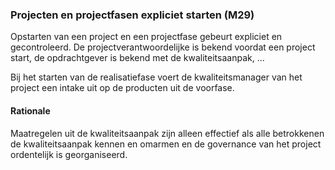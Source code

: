 ### Projecten en projectfasen expliciet starten (M29)

Opstarten van een project en een projectfase gebeurt expliciet en gecontroleerd. De projectverantwoordelijke is bekend voordat een project start, de opdrachtgever is bekend met de kwaliteitsaanpak, ...

Bij het starten van de realisatiefase voert de kwaliteitsmanager van het project een intake uit op de producten uit de voorfase.

#### Rationale

Maatregelen uit de kwaliteitsaanpak zijn alleen effectief als alle betrokkenen de kwaliteitsaanpak kennen en omarmen en de governance van het project ordentelijk is georganiseerd.
